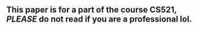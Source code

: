 ## This paper is for a part of the course CS521, *PLEASE* do not read if you are a professional lol.

